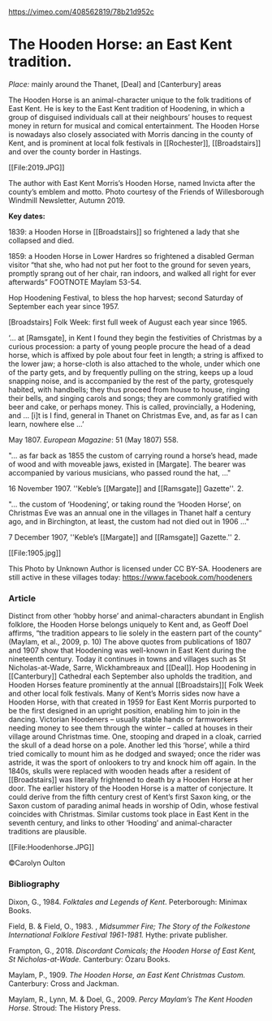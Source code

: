 https://vimeo.com/408562819/78b21d952c


# The Hooden Horse: an East Kent tradition.

*Place:* mainly around the Thanet, [Deal] and [Canterbury] areas


The Hooden Horse is an animal-character unique to the folk traditions of East Kent. He is key to the East Kent tradition of Hoodening, in which a group of disguised individuals call at their neighbours’ houses to request money in return for musical and comical entertainment. The Hooden Horse is nowadays also closely associated with Morris dancing in the county of Kent, and is prominent at local folk festivals in [[Rochester]], [[Broadstairs]] and over the county border in Hastings.

[[File:2019.JPG]]

The author with East Kent Morris’s Hooden Horse, named Invicta after the county’s emblem and motto.
Photo courtesy of the Friends of Willesborough Windmill Newsletter, Autumn 2019.


**Key dates:** 

1839: a Hooden Horse in [[Broadstairs]] so frightened a lady that she collapsed and died. 

1859: a Hooden Horse in Lower Hardres so frightened a disabled German visitor “that she, who had not put her foot to the ground for seven years, promptly sprang out of her chair, ran indoors, and walked all right for ever afterwards”  FOOTNOTE Maylam 53-54.

Hop Hoodening Festival, to bless the hop harvest; second Saturday of September each year since 1957.

[Broadstairs] Folk Week: first full week of August each year since 1965.

‘… at [Ramsgate], in Kent I found they begin the festivities of Christmas by a curious procession: a party of young people procure the head of a dead horse, which is affixed by pole about four feet in length; a string is affixed to the lower jaw; a horse-cloth is also attached to the whole, under which one of the party gets, and by frequently pulling on the string, keeps up a loud snapping noise, and is accompanied by the rest of the party, grotesquely habited, with handbells; they thus proceed from house to house, ringing their bells, and singing carols and songs; they are commonly gratified with beer and cake, or perhaps money. This is called, provincially, a Hodening, and … [i]t is I find, general in Thanet on Christmas Eve, and, as far as I can learn, nowhere else …’

May 1807. _European Magazine_: 51 (May 1807) 558.


"… as far back as 1855 the custom of carrying round a horse’s head, made of wood and with moveable jaws, existed in [Margate]. The bearer was accompanied by various musicians, who passed round the hat, …" 

16 November 1907. ''Keble’s [[Margate]] and [[Ramsgate]] Gazette''. 2.

"… the custom of ‘Hoodening’, or taking round the ‘Hooden Horse’, on Christmas Eve was an annual one in the villages in Thanet half a century ago, and in Birchington, at least, the custom had not died out in 1906 …"

7 December 1907, ''Keble’s [[Margate]] and [[Ramsgate]] Gazette.'' 2.


[[File:1905.jpg]]

This Photo by Unknown Author is licensed under CC BY-SA. Hoodeners are still active in these villages today:  https://www.facebook.com/hoodeners

### Article
Distinct from other ‘hobby horse’ and animal-characters abundant in English folklore, the Hooden Horse belongs uniquely to Kent and, as Geoff Doel affirms, “the tradition appears to lie solely in the eastern part of the county” (Maylam, et al., 2009, p. 10)
The above quotes from publications of 1807 and 1907 show that Hoodening was well-known in East Kent during the nineteenth century. Today it continues in towns and villages such as St Nicholas-at-Wade, Sarre, Wickhambreaux and [[Deal]]. Hop Hoodening in [[Canterbury]] Cathedral each September also upholds the tradition, and Hooden Horses feature prominently at the annual [[Broadstairs]][ Folk Week and other local folk festivals. Many of Kent’s Morris sides now have a Hooden Horse, with that created in 1959 for East Kent Morris purported to be the first designed in an upright position, enabling him to join in the dancing.
Victorian Hoodeners – usually stable hands or farmworkers needing money to see them through the winter – called at houses in their village around Christmas time. One, stooping and draped in a cloak, carried the skull of a dead horse on a pole. Another led this ‘horse’, while a third tried comically to mount him as he dodged and swayed; once the rider was astride, it was the sport of onlookers to try and knock him off again. In the 1840s, skulls were replaced with wooden heads after a resident of [[Broadstairs]] was literally frightened to death by a Hooden Horse at her door.
The earlier history of the Hooden Horse is a matter of conjecture. It could derive from the fifth century crest of Kent’s first Saxon king, or the Saxon custom of parading animal heads in worship of Odin, whose festival coincides with Christmas. Similar customs took place in East Kent in the seventh century, and links to other ‘Hooding’ and animal-character traditions are plausible.

[[File:Hoodenhorse.JPG]]

©Carolyn Oulton


### Bibliography

Dixon, G., 1984. _Folktales and Legends of Kent_. Peterborough: Minimax Books.

Field, B. & Field, O., 1983. , _Midsummer Fire; The Story of the Folkestone International Folklore Festival 1961-1981._  Hythe: private publisher.

Frampton, G., 2018. _Discordant Comicals; the Hooden Horse of East Kent, St Nicholas-at-Wade._ Canterbury: Ōzaru Books.

Maylam, P., 1909. _The Hooden Horse, an East Kent Christmas Custom._  Canterbury: Cross and Jackman.

Maylam, R., Lynn, M. & Doel, G., 2009. _Percy Maylam’s The Kent Hooden Horse_. Stroud: The History Press.
